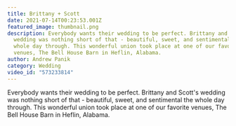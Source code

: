 ```yaml
---
title: Brittany + Scott
date: 2021-07-14T00:23:53.001Z
featured_image: thumbnail.png
description: Everybody wants their wedding to be perfect. Brittany and Scott's
  wedding was nothing short of that - beautiful, sweet, and sentimental the
  whole day through. This wonderful union took place at one of our favorite
  venues, The Bell House Barn in Heflin, Alabama.
author: Andrew Panik
category: Wedding
video_id: "573233814"
---
```

Everybody wants their wedding to be perfect. Brittany and Scott's wedding was nothing short of that - beautiful, sweet, and sentimental the whole day through. This wonderful union took place at one of our favorite venues, The Bell House Barn in Heflin, Alabama.